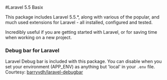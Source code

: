 #Laravel 5.5 Basix

This package includes Laravel 5.5.*, along with various of the popular, and much used extensions for Laravel - all installed, configured and tested. 

Incredibly useful if you are getting started with Laravel, or for saving time when working on a new project.

### Debug bar for Laravel
Laravel Debug bar is included with this package. You can disable when you set your environment (APP_ENV) as anything but 'local' in your `.env` file. Courtesy: [barryvdh/laravel-debugbar](https://github.com/barryvdh/laravel-debugbar)

